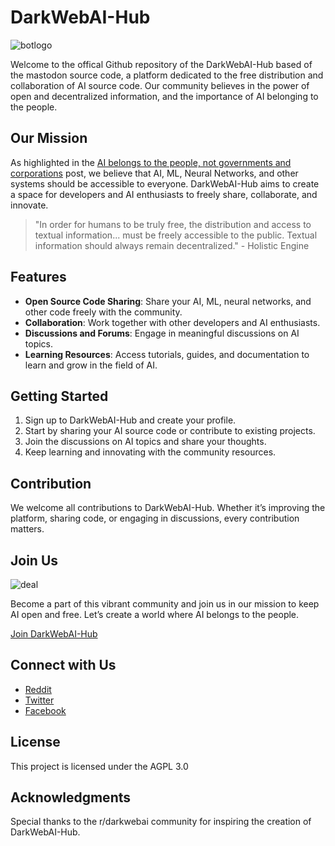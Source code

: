 # DarkWebAI-Hub

![botlogo](https://github.com/Marcus-Peterson/darkwebai-hub/assets/73422974/a94b63f5-f398-4e05-82a9-65728b2344f8)


Welcome to the offical Github repository of the DarkWebAI-Hub based of the mastodon source code, a platform dedicated to the free distribution and collaboration of AI source code. Our community believes in the power of open and decentralized information, and the importance of AI belonging to the people.

## Our Mission

As highlighted in the [AI belongs to the people, not governments and corporations](https://www.reddit.com/r/darkwebai/comments/14gn6hv/ai_belongs_to_the_people_not_governments_and/) post, we believe that AI, ML, Neural Networks, and other systems should be accessible to everyone. DarkWebAI-Hub aims to create a space for developers and AI enthusiasts to freely share, collaborate, and innovate.

> "In order for humans to be truly free, the distribution and access to textual information... must be freely accessible to the public. Textual information should always remain decentralized." - Holistic Engine

## Features

- **Open Source Code Sharing**: Share your AI, ML, neural networks, and other code freely with the community.
- **Collaboration**: Work together with other developers and AI enthusiasts.
- **Discussions and Forums**: Engage in meaningful discussions on AI topics.
- **Learning Resources**: Access tutorials, guides, and documentation to learn and grow in the field of AI.

## Getting Started

1. Sign up to DarkWebAI-Hub and create your profile.
2. Start by sharing your AI source code or contribute to existing projects.
3. Join the discussions on AI topics and share your thoughts.
4. Keep learning and innovating with the community resources.

## Contribution

We welcome all contributions to DarkWebAI-Hub. Whether it’s improving the platform, sharing code, or engaging in discussions, every contribution matters.

## Join Us
![deal](https://github.com/Marcus-Peterson/darkwebai-hub/assets/73422974/f6b303ff-f09b-469c-8a7f-439294e85682)


Become a part of this vibrant community and join us in our mission to keep AI open and free. Let’s create a world where AI belongs to the people.

[Join DarkWebAI-Hub](your_website_link)

## Connect with Us

- [Reddit](https://www.reddit.com/r/darkwebai)
- [Twitter](#)
- [Facebook](#)

## License

This project is licensed under the AGPL 3.0

## Acknowledgments

Special thanks to the r/darkwebai community for inspiring the creation of DarkWebAI-Hub.
